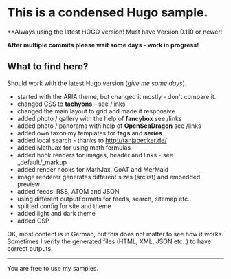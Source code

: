 # This is a condensed Hugo sample.

**Always using the latest HOGO version! Must have Version 0.110 or newer!

**After multiple commits please wait some days - work in progress!**

## What to find here? 
Should work with the latest Hugo version (*give me some days*).

- started with the ARIA theme, but changed it mostly - don't compare it.
- changed CSS to **tachyons** - see /links
- changed the main layout to grid and made it responsive 
- added photo / gallery with the help of **fancybox** see /links
- added photo / panorama with help of **OpenSeaDragon** see /links
- added own taxonimy templates for **tags** and **series**
- added local search - thanks to http://tanjabecker.de/
- added MathJax for using math formulas
- added hook renders for images, header and links - see _default/_markup
- added render hooks for MathJax, GoAT and MerMaid 
- image renderer generates different sizes (srclist) and embedded preview
- added feeds: RSS, ATOM and JSON
- using different outputFormats for feeds, search, sitemap etc..
- splitted config for site and theme
- added light and dark theme 
- added CSP 

OK, most content is in German, but this does not matter to see how it works.
Sometimes I verify the generated files (HTML, XML, JSON etc..) to have correct outputs.

---

You are free to use my samples. 
